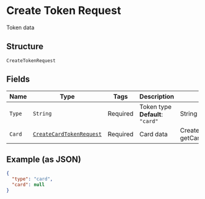
# Create Token Request

Token data

## Structure

`CreateTokenRequest`

## Fields

| Name | Type | Tags | Description | Getter | Setter |
|  --- | --- | --- | --- | --- | --- |
| `Type` | `String` | Required | Token type<br>**Default**: `"card"` | String getType() | setType(String type) |
| `Card` | [`CreateCardTokenRequest`](../../doc/models/create-card-token-request.md) | Required | Card data | CreateCardTokenRequest getCard() | setCard(CreateCardTokenRequest card) |

## Example (as JSON)

```json
{
  "type": "card",
  "card": null
}
```

